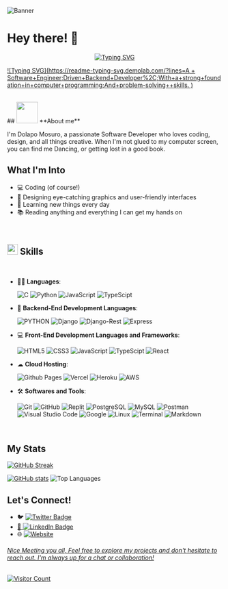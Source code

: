 ![Banner](https://res.cloudinary.com/dlapsie/image/upload/v1716379898/Frame_gy7yrl_eddrrt.png)


# Hey there! 👋
<!--  -->

<p align="center">
<a href="https://git.io/typing-svg"><img src=("https://readme-typing-svg.herokuapp.com?font=Fira+Code&pause=1000&color=38B6FF&random=false&width=550&lines=Hi+Dolapo+Mosuro+here+;A + Software+Engineer+%2C;Driven+Backend+Developer%2C;With+a+strong+foundation+in+computer+programming%2C;And+problem-solving+skills.") alt="Typing SVG" /></a>
</p>

[![Typing SVG](https://readme-typing-svg.demolab.com/?lines=A + Software+Engineer;Driven+Backend+Developer%2C;With+a+strong+foundation+in+computer+programming;And+problem-solving++skills. )](https://git.io/typing-svg)

<br>	
## <picture><img src="https://github.com/blessingtutka/blessingtutka/assets/117514619/7ce8f72f-a916-4e00-8223-1bdce131534b" width = 50px></picture> **About me**

I'm Dolapo Mosuro, a passionate Software Developer who loves coding, design, and all things creative. When I'm not glued to my computer screen, you can find me Dancing, or getting lost in a good book.

## What I'm Into

- 💻 Coding (of course!)
- 🎨 Designing eye-catching graphics and user-friendly interfaces
- 🌱 Learning new things every day
- 📚 Reading anything and everything I can get my hands on

<br>

## <img src="https://media2.giphy.com/media/QssGEmpkyEOhBCb7e1/giphy.gif?cid=ecf05e47a0n3gi1bfqntqmob8g9aid1oyj2wr3ds3mg700bl&rid=giphy.gif" width ="25"><b> Skills</b>
<br>

<p align="center">

- 👩‍💻 **Languages**:
    
    ![C](https://img.shields.io/badge/C%20-%232370ED.svg?style=for-the-badge&logo=c&logoColor=white)
    ![Python](https://img.shields.io/badge/Python%20-%2314354C.svg?style=for-the-badge&logo=python&logoColor=white)
    ![JavaScript](https://img.shields.io/badge/JavaScript%20-%23F7DF1E.svg?style=for-the-badge&logo=javascript&logoColor=black)
    ![TypeScipt](https://img.shields.io/badge/TypeScript%20-%23007ACC.svg?style=for-the-badge&logo=typescript&logoColor=white)

- 🤖 **Backend-End Development Languages**:

    ![PYTHON](https://img.shields.io/badge/PYTHON%20-%23377EC7.svg?style=for-the-badge&logo=python&logoColor=white)
    ![Django](https://img.shields.io/badge/DJANGO%20-%23092E20.svg?style=for-the-badge&logo=django&logoColor=white)
    ![Django-Rest](https://img.shields.io/badge/Django%20Rest%20Framework%20-%23092E20.svg?style=for-the-badge&logo=django&logoColor=white)
    ![Express](https://img.shields.io/badge/Express%20-%23008BCC.svg?style=for-the-badge&logo=express&logoColor=white)

- 💻 **Front-End Development Languages and Frameworks**:
    
    ![HTML5](https://img.shields.io/badge/HTML5%20-%23E34F26.svg?style=for-the-badge&logo=html5&logoColor=white)
    ![CSS3](https://img.shields.io/badge/CSS%20-%231572B6.svg?style=for-the-badge&logo=css3&logoColor=white)
    ![JavaScript](https://img.shields.io/badge/JavaScript%20-%23F7DF1E.svg?style=for-the-badge&logo=javascript&logoColor=black)
    ![TypeScipt](https://img.shields.io/badge/TypeScript%20-%23007ACC.svg?style=for-the-badge&logo=typescript&logoColor=white)
    ![React](https://img.shields.io/badge/react%20-%2300D8FF.svg?style=for-the-badge&logo=react&logoColor=black)

- ☁ **Cloud Hosting**:

    ![Github Pages](https://img.shields.io/badge/GitHub%20Pages-%23327FC7.svg?style=for-the-badge&logo=github&logoColor=white)
    ![Vercel](https://img.shields.io/badge/vercel-%23000000.svg?style=for-the-badge&logo=vercel&logoColor=white)
    ![Heroku](https://img.shields.io/badge/heroku%20-%239eC5S.svg?style=for-the-badge&logo=heroku&logoColor=white)
    ![AWS](https://img.shields.io/badge/aws%20-%23C21325.svg?style=for-the-badge&logo=aws&logoColor=white)

- 🛠 **Softwares and Tools**:

    ![Git](https://img.shields.io/badge/git-%23F05033.svg?style=for-the-badge&logo=git&logoColor=white)
    ![GitHub](https://img.shields.io/badge/github-%23121011.svg?style=for-the-badge&logo=github&logoColor=white)
    ![Replit](https://img.shields.io/badge/replit-%23667881.svg?style=for-the-badge&logo=replit&logoColor=white)
    ![PostgreSQL](https://img.shields.io/badge/PostgreSQL%20-%230064a5.svg?style=for-the-badge&logo=PostgreSQL&logoColor=white)
    ![MySQL](https://img.shields.io/badge/mysql-%23C21325.svg?style=for-the-badge&logo=mysql&logoColor=white)
    ![Postman](https://img.shields.io/badge/postman-%23FF6C37.svg?style=for-the-badge&logo=postman&logoColor=white)
    ![Visual Studio Code](https://img.shields.io/badge/Visual%20Studio%20Code-0078d7.svg?style=for-the-badge&logo=visual-studio-code&logoColor=white)
    ![Google](https://img.shields.io/badge/google-%234285F4.svg?style=for-the-badge&logo=google&logoColor=white)
    ![Linux](https://img.shields.io/badge/Linux-FCC624?style=for-the-badge&logo=linux&logoColor=black) 
    ![Terminal](https://img.shields.io/badge/Terminal-%23054020?style=for-the-badge&logo=gnu-bash&logoColor=white)
    ![Markdown](https://img.shields.io/badge/markdown-%23000000.svg?style=for-the-badge&logo=markdown&logoColor=white)  

</p>

<br>

<h2>  My Stats  </h2>
  
[![GitHub Streak](https://github-readme-streak-stat-dusky.vercel.app?user=dolapo-mosuro&card_width=500)](https://git.io/streak-stats)


[![GitHub stats](https://github-readme-stats.vercel.app/api?username=dolapo-mosuro&theme=prussian)](https://github.com/dolapo-mosuro/github-readme-stats)
![Top Languages](https://github-readme-stats.vercel.app/api/top-langs/?username=dolapo-mosuro&theme=tokyonight&hide_border=true&include_all_commits=true&count_private=true&layout=compact)


## Let's Connect!

- 🐦 <a href="https://twitter.com/DolapoMosuro">
      <img src="https://img.shields.io/badge/Twitter-blue?style=for-the-badge&logo=twitter&logoColor=white" alt="Twitter Badge"/>
- 💼 <a href="https://www.linkedin.com/in/dolapo-mosuro-23059076/">
  <img src="https://img.shields.io/badge/LinkedIn-blue?style=for-the-badge&logo=linkedin&logoColor=white" alt="LinkedIn Badge"/>
  </a>
- 🌐 <a href="https://dolapo-mosuro.github.io/Dolapo-Mosuro_Portfolio/">
      <img src="https://img.shields.io/website
      " alt="Website">


###### Nice Meeting you all, Feel free to explore my projects and don't hesitate to reach out. I'm always up for a chat or collaboration!




![Visitor Count](https://profile-counter.glitch.me/{dolapo-mosuro}/count.svg)
